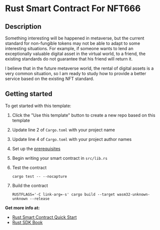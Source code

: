 # Rust Smart Contract For NFT666

## Description
Something interesting will be happened in metaverse, but the current standard for non-fungible tokens may not be able to adapt to some interesting situations. For example, if someone wants to lend an exceptionally valuable digital asset in the virtual world, to a friend, the existing standards do not guarantee that his friend will return it.

I believe that in the future metaverse world, the rental of digital assets is a very common situation, so I am ready to study how to provide a better service based on the existing NFT standard.

## Getting started

To get started with this template:

1. Click the "Use this template" button to create a new repo based on this template
2. Update line 2 of `Cargo.toml` with your project name
3. Update line 4 of `Cargo.toml` with your project author names
4. Set up the [prerequisites](https://github.com/near/near-sdk-rs#pre-requisites)
5. Begin writing your smart contract in `src/lib.rs`
6. Test the contract 

    `cargo test -- --nocapture`

8. Build the contract

    `RUSTFLAGS='-C link-arg=-s' cargo build --target wasm32-unknown-unknown --release`

**Get more info at:**

* [Rust Smart Contract Quick Start](https://docs.near.org/docs/develop/contracts/rust/intro)
* [Rust SDK Book](https://www.near-sdk.io/)
